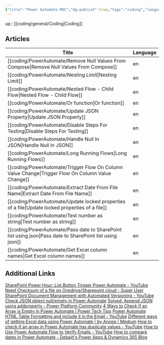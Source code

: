 ```yaml
---
{"title":"Power Automate MOC","dg-publish":true,"tags":"coding","language":"en","permalink":"/coding/power-automate/power-automate/","dgPassFrontmatter":true}
---
```


up:: [[coding/general/Coding\|Coding]]

## Articles

| Title                                                                                                        | Language |
| ------------------------------------------------------------------------------------------------------------ | -------- |
| [[coding/PowerAutomate/Remove Null Values From Compose\|Remove Null Values From Compose]]                 | en       |
| [[coding/PowerAutomate/Nesting Limit\|Nesting Limit]]                                                     | en       |
| [[coding/PowerAutomate/Nested Flow - Child Flow\|Nested Flow - Child Flow]]                               | en       |
| [[coding/PowerAutomate/Or function\|Or function]]                                                         | en       |
| [[coding/PowerAutomate/Update JSON Property\|Update JSON Property]]                                       | en       |
| [[coding/PowerAutomate/Disable Steps For Testing\|Disable Steps For Testing]]                             | en       |
| [[coding/PowerAutomate/Handle Null In JSON\|Handle Null In JSON]]                                         | en       |
| [[coding/PowerAutomate/Long Running Flows\|Long Running Flows]]                                           | en       |
| [[coding/PowerAutomate/Trigger Flow On Column Value Change\|Trigger Flow On Column Value Change]]         | en       |
| [[coding/PowerAutomate/Extract Date From File Name\|Extract Date From File Name]]                         | en       |
| [[coding/PowerAutomate/Update locked properties of a file\|Update locked properties of a file]]           | en       |
| [[coding/PowerAutomate/Test number as string\|Test number as string]]                                     | en       |
| [[coding/PowerAutomate/Pass date to SharePoint list using json\|Pass date to SharePoint list using json]] | en       |
| [[coding/PowerAutomate/Get Excel column names\|Get Excel column names]]                                   | en       |

## Additional Links

[SharePoint Power Hour: List Button Trigger Power Automate - YouTube](https://www.youtube.com/watch?v=C-oLlVtRrUk)
[Need Checksum of a file on Onedrive/Sharepoint cloud - Super User](https://superuser.com/questions/1655800/need-checksum-of-a-file-on-onedrive-sharepoint-cloud)
[SharePoint Document Management with Automated Versioning - YouTube](https://www.youtube.com/watch?v=bGUaJpixHbs)
[Check JSON object null/empty in Power Automate](https://www.ipiyush.me/blog/check-null-or-empty-power-automate)
[Solved: Append JSON using addproperty - Power Platform Community](https://powerusers.microsoft.com/t5/General-Power-Automate/Append-JSON-using-addproperty/td-p/959734)
[4 Ways to Check If an Array is Empty in Power Automate | Power Tech Tips](https://www.powertechtips.com/check-if-array-is-empty-power-automate/)
[Power Automate HTML Table Formatting and include it in the Email - YouTube](https://www.youtube.com/watch?v=6lddmGzfPgY)
[Different ways of getting Excel data using Power Automate | by Anoop | Medium](https://anoopt.medium.com/different-ways-of-getting-excel-data-using-power-automate-e21292b1d02a)
[How to check if an array in Power Automate has duplicate values - YouTube](https://www.youtube.com/watch?v=LjDSnt8IBTA)
[How to Use Power Automate Flow to Verify Emails - YouTube](https://www.youtube.com/watch?v=2n4tb_wvRoc)
[How to compare dates in Power Automate - Debajit's Power Apps & Dynamics 365 Blog](https://debajmecrm.com/how-to-compare-dates-in-power-automate/)
